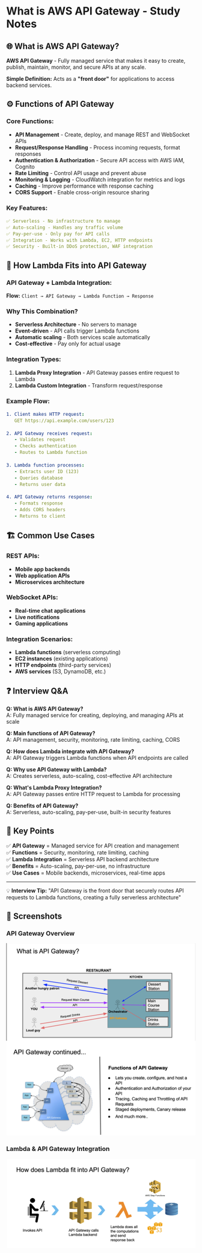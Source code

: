 # What is AWS API Gateway - Study Notes

## 🌐 What is AWS API Gateway?

**AWS API Gateway** - Fully managed service that makes it easy to create, publish, maintain, monitor, and secure APIs at any scale.

**Simple Definition:** Acts as a **"front door"** for applications to access backend services.

## ⚙️ Functions of API Gateway

### **Core Functions:**
- **API Management** - Create, deploy, and manage REST and WebSocket APIs
- **Request/Response Handling** - Process incoming requests, format responses
- **Authentication & Authorization** - Secure API access with AWS IAM, Cognito
- **Rate Limiting** - Control API usage and prevent abuse
- **Monitoring & Logging** - CloudWatch integration for metrics and logs
- **Caching** - Improve performance with response caching
- **CORS Support** - Enable cross-origin resource sharing

### **Key Features:**
```yaml
✅ Serverless - No infrastructure to manage
✅ Auto-scaling - Handles any traffic volume
✅ Pay-per-use - Only pay for API calls
✅ Integration - Works with Lambda, EC2, HTTP endpoints
✅ Security - Built-in DDoS protection, WAF integration
```

## 🔗 How Lambda Fits into API Gateway

### **API Gateway + Lambda Integration:**

**Flow:** `Client → API Gateway → Lambda Function → Response`

### **Why This Combination?**
- **Serverless Architecture** - No servers to manage
- **Event-driven** - API calls trigger Lambda functions
- **Automatic scaling** - Both services scale automatically
- **Cost-effective** - Pay only for actual usage

### **Integration Types:**
1. **Lambda Proxy Integration** - API Gateway passes entire request to Lambda
2. **Lambda Custom Integration** - Transform request/response

### **Example Flow:**
```yaml
1. Client makes HTTP request:
   GET https://api.example.com/users/123
   
2. API Gateway receives request:
   - Validates request
   - Checks authentication
   - Routes to Lambda function
   
3. Lambda function processes:
   - Extracts user ID (123)
   - Queries database
   - Returns user data
   
4. API Gateway returns response:
   - Formats response
   - Adds CORS headers
   - Returns to client
```

## 🏗️ Common Use Cases

### **REST APIs:**
- **Mobile app backends**
- **Web application APIs**
- **Microservices architecture**

### **WebSocket APIs:**
- **Real-time chat applications**
- **Live notifications**
- **Gaming applications**

### **Integration Scenarios:**
- **Lambda functions** (serverless computing)
- **EC2 instances** (existing applications)
- **HTTP endpoints** (third-party services)
- **AWS services** (S3, DynamoDB, etc.)

## ❓ Interview Q&A

**Q: What is AWS API Gateway?**  
A: Fully managed service for creating, deploying, and managing APIs at scale

**Q: Main functions of API Gateway?**  
A: API management, security, monitoring, rate limiting, caching, CORS

**Q: How does Lambda integrate with API Gateway?**  
A: API Gateway triggers Lambda functions when API endpoints are called

**Q: Why use API Gateway with Lambda?**  
A: Creates serverless, auto-scaling, cost-effective API architecture

**Q: What's Lambda Proxy Integration?**  
A: API Gateway passes entire HTTP request to Lambda for processing

**Q: Benefits of API Gateway?**  
A: Serverless, auto-scaling, pay-per-use, built-in security features

## 🎯 Key Points

✅ **API Gateway** = Managed service for API creation and management  
✅ **Functions** = Security, monitoring, rate limiting, caching  
✅ **Lambda Integration** = Serverless API backend architecture  
✅ **Benefits** = Auto-scaling, pay-per-use, no infrastructure  
✅ **Use Cases** = Mobile backends, microservices, real-time apps

---
💡 **Interview Tip:** "API Gateway is the front door that securely routes API requests to Lambda functions, creating a fully serverless architecture"

## 📸 Screenshots

### API Gateway Overview
![Combined API Gateway](../assets/combined_api_gateway.png)

### Lambda & API Gateway Integration
![Lambda & API Gateway](../assets/Lambda&APIGateway.png)